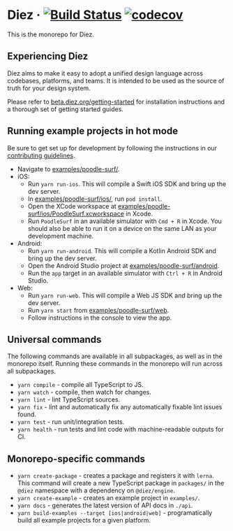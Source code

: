 # Diez &middot; [![Build Status](https://travis-ci.com/diez/diez.svg?token=R7p5y7u83p1oNU4bsu1p&branch=master)](https://travis-ci.com/diez/diez) [![codecov](https://codecov.io/gh/diez/diez/branch/master/graph/badge.svg?token=pgB9U8YLUU)](https://codecov.io/gh/diez/diez)

This is the monorepo for Diez.

## Experiencing Diez
Diez aims to make it easy to adopt a unified design language across codebases, platforms, and teams. It is intended to be used as the source of truth for your design system.

Please refer to [beta.diez.org/getting-started](https://beta.diez.org/getting-started) for installation instructions and a thorough set of getting started guides.

## Running example projects in hot mode

Be sure to get set up for development by following the instructions in our [contributing guidelines](CONTRIBUTING.md).

 - Navigate to [examples/poodle-surf/](examples/poodle-surf).
 - iOS:
   - Run `yarn run-ios`. This will compile a Swift iOS SDK and bring up the dev server.
   - In [examples/poodle-surf/ios/](examples/poodle-surf/ios), run `pod install`.
   - Open the XCode workspace at [examples/poodle-surf/ios/PoodleSurf.xcworkspace](examples/poodle-surf/ios/PoodleSurf.xcworkspace) in Xcode.
   - Run `PoodleSurf` in an available simulator with `Cmd + R` in Xcode. You should also be able to run it on a device on the same LAN as your development machine.
 - Android:
   - Run `yarn run-android`. This will compile a Kotlin Android SDK and bring up the dev server.
   - Open the Android Studio project at [examples/poodle-surf/android](examples/poodle-surf/android).
   - Run the `app` target in an available simulator with `Ctrl + R` in Android Studio.
 - Web:
   - Run `yarn run-web`. This will compile a Web JS SDK and bring up the dev server.
   - Run `yarn start` from [examples/poodle-surf/web](examples/poodle-surf/web).
   - Follow instructions in the console to view the app.

## Universal commands

The following commands are available in all subpackages, as well as in the monorepo itself. Running these commands in the monorepo will run across all subpackages.

 - `yarn compile` - compile all TypeScript to JS.
 - `yarn watch` - compile, then watch for changes.
 - `yarn lint` - lint TypeScript sources.
 - `yarn fix` - lint and automatically fix any automatically fixable lint issues found.
 - `yarn test` - run unit/integration tests.
 - `yarn health` - run tests and lint code with machine-readable outputs for CI.

## Monorepo-specific commands

 - `yarn create-package` - creates a package and registers it with `lerna`. This command will create a new TypeScript package in `packages/` in the `@diez` namespace with a dependency on `@diez/engine`.
 - `yarn create-example` - creates an example project in `examples/`.
 - `yarn docs` - generates the latest version of API docs in `./api`.
 - `yarn build-examples --target [ios|android|web]` - programatically build all example projects for a given platform.

